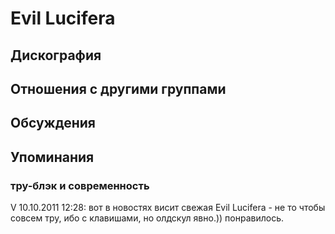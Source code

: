 # Evil Lucifera



## Дискография


## Отношения с другими группами


## Обсуждения


## Упоминания

### тру-блэк и современность

V 10.10.2011 12:28:
вот в новостях висит свежая Evil Lucifera - не то чтобы совсем тру, ибо с клавишами, но олдскул явно.)) понравилось.

